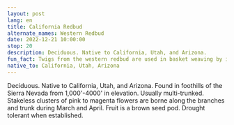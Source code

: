 ```yaml
---
layout: post
lang: en
title: California Redbud
alternate_names: Western Redbud
date: 2022-12-21 10:00:00
stop: 20
description: Deciduous. Native to California, Utah, and Arizona.
fun_fact: Twigs from the western redbud are used in basket weaving by indigenous peoples and produce a faint reddish dye in the basket
native_to: California, Utah, Arizona
---
```

Deciduous. Native to California, Utah, and Arizona. Found in foothills of the Sierra Nevada from 1,000'-4000' in elevation. Usually multi-trunked. Stakeless clusters of pink to magenta flowers are borne along the branches and trunk during March and April. Fruit is a brown seed pod. Drought tolerant when established.